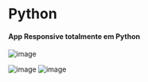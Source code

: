 # Python
#### App Responsive totalmente em Python

![image](https://github.com/user-attachments/assets/e6861b9e-3bb7-4fd2-88c0-5d51369ec3bc)


![image](https://github.com/user-attachments/assets/7059bf94-c6d0-4bff-aec3-5f5f1bfbb296)
![image](https://github.com/user-attachments/assets/774caedb-6940-4f58-8222-3e45e4550c31)
